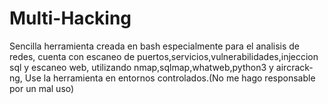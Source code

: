 # Multi-Hacking
Sencilla herramienta creada en bash especialmente para el analisis de redes, cuenta con escaneo de puertos,servicios,vulnerabilidades,injeccion sql y escaneo web, utilizando nmap,sqlmap,whatweb,python3 y aircrack-ng, Use la herramienta en entornos controlados.(No me hago responsable por un mal uso) 

